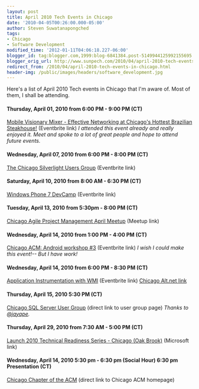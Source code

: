 ```yaml
---
layout: post
title: April 2010 Tech Events in Chicago
date: '2010-04-05T00:26:00.000-05:00'
author: Steven Suwatanapongched
tags:
- Chicago
- Software Development
modified_time: '2012-01-11T04:06:18.227-06:00'
blogger_id: tag:blogger.com,1999:blog-6841384.post-5149944125992155695
blogger_orig_url: http://www.sunpech.com/2010/04/april-2010-tech-events-in-chicago.html
redirect_from: /2010/04/april-2010-tech-events-in-chicago.html
header-img: /public/images/headers/software_development.jpg
---
```


Here's a list of April 2010 Tech events in Chicago that I'm aware of.  Most of them, I shall be attending.

#### Thursday, April 01, 2010 from 6:00 PM - 9:00 PM (CT)
<a href="http://mobilevisionary-dom.eventbrite.com/">Mobile Visionary Mixer - Effective Networking at Chicago's Hottest Brazilian Steakhouse!</a> (Eventbrite link)
<i>I attended this event already and really enjoyed it.  Meet and spoke to a lot of great people and hope to attend future events.</i>

#### Wednesday, April 07, 2010 from 6:00 PM - 8:00 PM (CT)
<a href="http://www.eventbrite.com/event/592578418/">The Chicago Silverlight Users Group</a> (Eventbrite link)

#### Saturday, April 10, 2010 from 8:00 AM - 6:30 PM (CT)
<a href="http://www.eventbrite.com/event/630371458">Windows Phone 7 DevCamp</a> (Eventbrite link)

#### Tuesday, April 13, 2010 from 5:30pm - 8:00 PM (CT)
<a href="http://www.meetup.com/Chicago-APM/calendar/12762946/">Chicago Agile Project Management April Meetup</a> (Meetup link)

#### Wednesday, April 14, 2010 from 1:00 PM - 4:00 PM (CT)
<a href="http://chicagoandroid-workshop3.eventbrite.com/">Chicago ACM: Android workshop #3</a> (Eventbrite link)
<i>I wish I could make this event!-- But I have work!</i>

#### Wednesday, April 14, 2010 from 6:00 PM - 8:30 PM (CT)
<a href="http://altnetchicago-groupsite.eventbrite.com/">Application Instrumentation with WMI</a> (Eventbrite link)
<a href="http://chicagoalt.net/event/April-2010-Meeting-Application-Instrumentation-with-WMI">Chicago Alt.net link</a>

#### Thursday, April 15, 2010 5:30 PM (CT)
<a href="http://chicago.sqlpass.org/">Chicago SQL Server User Group</a> (direct link to user group page)
<i>Thanks to </i><a href="http://twitter.com/jayape"><i>@jayape</i></a><i>.</i>

#### Thursday, April 29, 2010 from 7:30 AM - 5:00 PM (CT)
<a href="http://www.microsoft.com/business/2010events/DevEvents.aspx">Launch 2010 Technical Readiness Series - Chicago (Oak Brook)</a> (Microsoft link)

#### Wednesday, April 14, 2010 5:30 pm - 6:30 pm (Social Hour) 6:30 pm Presentation (CT)
<a href="http://www.chicagoacm.org/">Chicago Chapter of the ACM</a> (direct link to Chicago ACM homepage)
